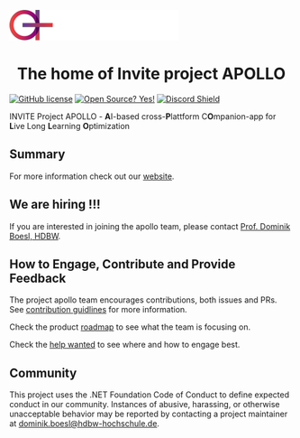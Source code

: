 ![](/swag/logo.svg)

<h1 align="center">The home of Invite project APOLLO</h1>


[![GitHub license](https://img.shields.io/github/license/Naereen/StrapDown.js.svg)](https://github.com/Naereen/StrapDown.js/blob/master/LICENSE)
[![Open Source? Yes!](https://badgen.net/badge/Open%20Source%20%3F/Yes%21/blue?icon=github)](https://github.com/Naereen/badges/)
[![Discord Shield](https://discordapp.com/api/guilds/883335407377465395/widget.png?style=shield)](https://discord.gg/fKE2KNwmcH)

INVITE Project APOLLO - **A**I-based cross-**P**lattform C**O**mpanion-app for **L**ive Long **L**earning **O**ptimization



## Summary

For more information check out our [website](https://project-apollo.de/). 

## We are hiring !!! 
If you are interested in joining the apollo team, please contact [Prof. Dominik Boesl, HDBW](mailto:dominik.boesl@hdbw-hochschule.de).

## How to Engage, Contribute and Provide Feedback

The project apollo team encourages contributions, both issues and PRs. See [contribution guidlines](CONTRIBUTION.md) for more information.

Check the product [roadmap](docs/roadmap.md) to see what the team is focusing on.

Check the [help wanted](helpwanted.md) to see where and how to engage best.

## Community

This project uses the .NET Foundation Code of Conduct to define expected conduct in our community. Instances of abusive, harassing, or otherwise unacceptable behavior may be reported by contacting a project maintainer at dominik.boesl@hdbw-hochschule.de.
